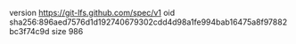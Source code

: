 version https://git-lfs.github.com/spec/v1
oid sha256:896aed7576d1d192740679302cdd4d98a1fe994bab16475a8f97882bc3f74c9d
size 986
